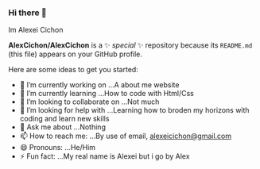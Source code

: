 ### Hi there 👋
Im Alexei Cichon

**AlexCichon/AlexCichon** is a ✨ _special_ ✨ repository because its `README.md` (this file) appears on your GitHub profile.

Here are some ideas to get you started:

- 🔭 I’m currently working on ...A about me website
- 🌱 I’m currently learning ...How to code with Html/Css
- 👯 I’m looking to collaborate on ...Not much
- 🤔 I’m looking for help with ...Learning how to broden my horizons with coding and learn new skills
- 💬 Ask me about ...Nothing
- 📫 How to reach me: ...By use of email, alexeicichon@gmail.com  
- 😄 Pronouns: ...He/Him
- ⚡ Fun fact: ...My real name is Alexei but i go by Alex

